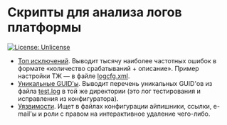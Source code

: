 # Скрипты для анализа логов платформы

 [![License: Unlicense](https://img.shields.io/badge/license-Unlicense-blue.svg)](http://unlicense.org/)

- [Топ исключений](/ExceptionsTop). Выводит тысячу наиболее частотных ошибок в формате «количество срабатываний + описание». Пример настройки ТЖ — в файле [logcfg.xml](/ExceptionsTop/logcfg.xml).
- [Уникальные GUID'ы](/UniqueGUIDs). Выводит перечень уникальных GUID'ов из файла [test.log](/UniqueGUIDs/test.log) в той же директории (это лог тестирования и исправления из конфигуратора).
- [Уязвимости](/Vulnerabilities). Ищет в файлах конфигурации айпишники, ссылки, e-mail'ы и роли с правом на интерактивное удаление чего-либо.